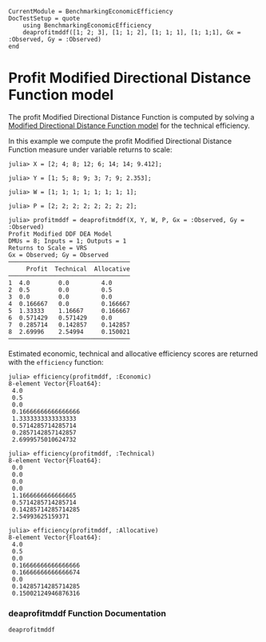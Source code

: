 ```@meta
CurrentModule = BenchmarkingEconomicEfficiency
DocTestSetup = quote
    using BenchmarkingEconomicEfficiency
    deaprofitmddf([1; 2; 3], [1; 1; 2], [1; 1; 1], [1; 1;1], Gx = :Observed, Gy = :Observed)
end
```

# Profit Modified Directional Distance Function model

The profit Modified Directional Distance Function is computed by solving a [Modified Directional Distance Function model](https://javierbarbero.github.io/DataEnvelopmentAnalysis.jl/stable/technical/modifiedddf/) for the technical efficiency.

In this example we compute the profit Modified Directional Distance Function measure under variable returns to scale:
```jldoctest 1
julia> X = [2; 4; 8; 12; 6; 14; 14; 9.412];

julia> Y = [1; 5; 8; 9; 3; 7; 9; 2.353];

julia> W = [1; 1; 1; 1; 1; 1; 1; 1];

julia> P = [2; 2; 2; 2; 2; 2; 2; 2];

julia> profitmddf = deaprofitmddf(X, Y, W, P, Gx = :Observed, Gy = :Observed)
Profit Modified DDF DEA Model 
DMUs = 8; Inputs = 1; Outputs = 1
Returns to Scale = VRS
Gx = Observed; Gy = Observed
──────────────────────────────────
     Profit  Technical  Allocative
──────────────────────────────────
1  4.0        0.0         4.0
2  0.5        0.0         0.5
3  0.0        0.0         0.0
4  0.166667   0.0         0.166667
5  1.33333    1.16667     0.166667
6  0.571429   0.571429    0.0
7  0.285714   0.142857    0.142857
8  2.69996    2.54994     0.150021
──────────────────────────────────
```

Estimated economic, technical and allocative efficiency scores are returned with the `efficiency` function:
```jldoctest 1
julia> efficiency(profitmddf, :Economic)
8-element Vector{Float64}:
 4.0
 0.5
 0.0
 0.16666666666666666
 1.3333333333333333
 0.5714285714285714
 0.2857142857142857
 2.6999575010624732
```
```jldoctest 1
julia> efficiency(profitmddf, :Technical)
8-element Vector{Float64}:
 0.0
 0.0
 0.0
 0.0
 1.1666666666666665
 0.5714285714285714
 0.14285714285714285
 2.54993625159371
```
```jldoctest 1
julia> efficiency(profitmddf, :Allocative)
8-element Vector{Float64}:
 4.0
 0.5
 0.0
 0.16666666666666666
 0.16666666666666674
 0.0
 0.14285714285714285
 0.15002124946876316
```

### deaprofitmddf Function Documentation

```@docs
deaprofitmddf
```

